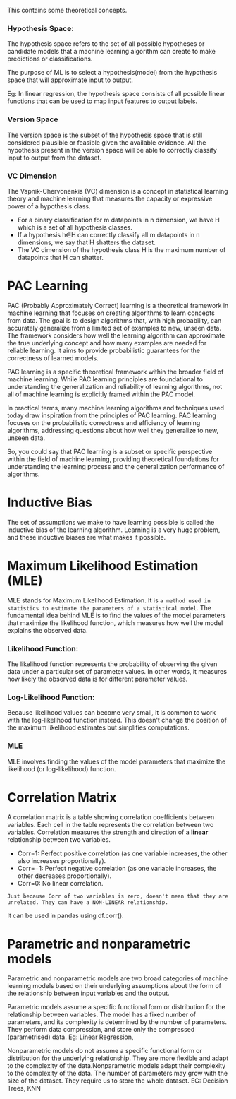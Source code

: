 This contains some theoretical concepts.

### Hypothesis Space:
The hypothesis space refers to the set of all possible hypotheses or candidate models that a machine learning algorithm can create to make predictions or classifications. 

The purpose of ML is to select a hypothesis(model) from the hypothesis space that will approximate input to output.

Eg: In linear regression, the hypothesis space consists of all possible linear functions that can be used to map input features to output labels.

### Version Space
The version space is the subset of the hypothesis space that is still considered plausible or feasible given the available evidence. All the hypothesis present in the version space will be able to correctly classify input to output from the dataset.


### VC Dimension
The Vapnik-Chervonenkis (VC) dimension is a concept in statistical learning theory and machine learning that measures the capacity or expressive power of a hypothesis class. 

- For a binary classification for m datapoints in n dimension, we have H which is a set of all hypothesis classes. 
- If a hypothesis h∈H can correctly classify all m datapoints in n dimensions, we say that H shatters the dataset. 
- The VC dimension of the hypothesis class H is the maximum number of datapoints that H can shatter. 

# PAC Learning
PAC (Probably Approximately Correct) learning is a theoretical framework in machine learning that focuses on creating algorithms to learn concepts from data. The goal is to design algorithms that, with high probability, can accurately generalize from a limited set of examples to new, unseen data. The framework considers how well the learning algorithm can approximate the true underlying concept and how many examples are needed for reliable learning. It aims to provide probabilistic guarantees for the correctness of learned models.

PAC learning is a specific theoretical framework within the broader field of machine learning. While PAC learning principles are foundational to understanding the generalization and reliability of learning algorithms, not all of machine learning is explicitly framed within the PAC model.

In practical terms, many machine learning algorithms and techniques used today draw inspiration from the principles of PAC learning. PAC learning focuses on the probabilistic correctness and efficiency of learning algorithms, addressing questions about how well they generalize to new, unseen data.

So, you could say that PAC learning is a subset or specific perspective within the field of machine learning, providing theoretical foundations for understanding the learning process and the generalization performance of algorithms.

# Inductive Bias
The set of assumptions we make to have learning possible is called the inductive bias of the learning algorithm. Learning is a very huge problem, and these inductive biases are what makes it possible.

# Maximum Likelihood Estimation (MLE)

MLE stands for Maximum Likelihood Estimation. It is `a method used in statistics to estimate the parameters of a statistical model`. The fundamental idea behind MLE is to find the values of the model parameters that maximize the likelihood function, which measures how well the model explains the observed data.

### Likelihood Function:
The likelihood function represents the probability of observing the given data under a particular set of parameter values. In other words, it measures how likely the observed data is for different parameter values.

### Log-Likelihood Function:
Because likelihood values can become very small, it is common to work with the log-likelihood function instead. This doesn't change the position of the maximum likelihood estimates but simplifies computations.

### MLE
MLE involves finding the values of the model parameters that maximize the likelihood (or log-likelihood) function.

# Correlation Matrix
A correlation matrix is a table showing correlation coefficients between variables. Each cell in the table represents the correlation between two variables. Correlation measures the strength and direction of a **linear** relationship between two variables.

- Corr=1: Perfect positive correlation (as one variable increases, the other also increases proportionally).
- Corr=−1: Perfect negative correlation (as one variable increases, the other decreases proportionally).
- Corr=0: No linear correlation.

`Just because Corr of two variables is zero, doesn't mean that they are unrelated. They can have a NON-LINEAR relationship.`

It can be used in pandas using df.corr().

# Parametric and nonparametric models
Parametric and nonparametric models are two broad categories of machine learning models based on their underlying assumptions about the form of the relationship between input variables and the output.

Parametric models assume a specific functional form or distribution for the relationship between variables. The model has a fixed number of parameters, and its complexity is determined by the number of parameters. They perform data compression, and store only the compressed (parametrised) data.
Eg: Linear Regression, 

Nonparametric models do not assume a specific functional form or distribution for the underlying relationship. They are more flexible and adapt to the complexity of the data.Nonparametric models adapt their complexity to the complexity of the data. The number of parameters may grow with the size of the dataset. They require us to store the whole dataset.
EG: Decision Trees, KNN